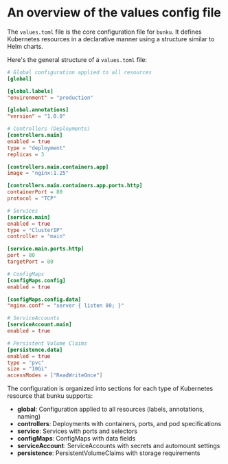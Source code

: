 # An overview of the values config file

The `values.toml` file is the core configuration file for `bunku`. It defines
Kubernetes resources in a declarative manner using a structure similar to Helm charts.

Here's the general structure of a `values.toml` file:

```toml
# Global configuration applied to all resources
[global]

[global.labels]
"environment" = "production"

[global.annotations]
"version" = "1.0.0"

# Controllers (Deployments)
[controllers.main]
enabled = true
type = "deployment"
replicas = 3

[controllers.main.containers.app]
image = "nginx:1.25"

[controllers.main.containers.app.ports.http]
containerPort = 80
protocol = "TCP"

# Services
[service.main]
enabled = true
type = "ClusterIP"
controller = "main"

[service.main.ports.http]
port = 80
targetPort = 80

# ConfigMaps
[configMaps.config]
enabled = true

[configMaps.config.data]
"nginx.conf" = "server { listen 80; }"

# ServiceAccounts
[serviceAccount.main]
enabled = true

# Persistent Volume Claims
[persistence.data]
enabled = true
type = "pvc"
size = "10Gi"
accessModes = ["ReadWriteOnce"]
```

The configuration is organized into sections for each type of Kubernetes resource that bunku supports:

- **global**: Configuration applied to all resources (labels, annotations, naming)
- **controllers**: Deployments with containers, ports, and pod specifications
- **service**: Services with ports and selectors
- **configMaps**: ConfigMaps with data fields
- **serviceAccount**: ServiceAccounts with secrets and automount settings
- **persistence**: PersistentVolumeClaims with storage requirements
